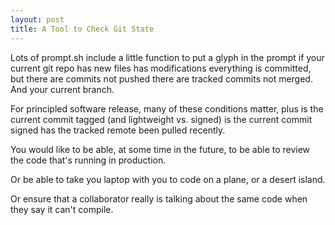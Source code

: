```yaml
---
layout: post
title: A Tool to Check Git State
---
```


Lots of prompt.sh include
a little function to put a glyph in the prompt
if your current git repo
has new files
has modifications
everything is committed, but there are commits not pushed
there are tracked commits not merged.
And your current branch.

For principled software release,
many of these conditions matter,
plus
is the current commit tagged
(and lightweight vs. signed)
is the current commit signed
has the tracked remote been pulled recently.

You would like to be able,
at some time in the future,
to be able to review the code that's running in production.

Or be able to take you laptop with you
to code on a plane,
or a desert island.

Or ensure that a collaborator
really is talking about the same code
when they say it can't compile.
